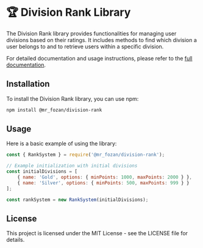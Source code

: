 # 🏆 Division Rank Library

The Division Rank library provides functionalities for managing user divisions based on their ratings. It includes methods to find which division a user belongs to and to retrieve users within a specific division.

For detailed documentation and usage instructions, please refer to the [full documentation](https://fozan.gitbook.io/division-rank/).

## Installation

To install the Division Rank library, you can use npm:

```bash
npm install @mr_fozan/division-rank
```

## Usage

Here is a basic example of using the library:

```javascript
const { RankSystem } = require('@mr_fozan/division-rank');

// Example initialization with initial divisions
const initialDivisions = [
    { name: 'Gold', options: { minPoints: 1000, maxPoints: 2000 } },
    { name: 'Silver', options: { minPoints: 500, maxPoints: 999 } }
];

const rankSystem = new RankSystem(initialDivisions);
```

## License

This project is licensed under the MIT License - see the LICENSE file for details.
